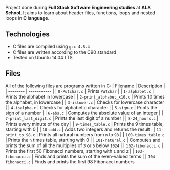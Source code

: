 Project done during **Full Stack Software Engineering studies** at **ALX School**. It aims to learn about
header files, functions, loops and nested loops in **C language**.
## Technologies
* C files are compiled using `gcc 4.8.4`
* C files are written according to the C90 standard
* Tested on Ubuntu 14.04 LTS
## Files
All of the following files are programs written in C:
| Filename | Description |
| -------- | ----------- |
| `0-Putchar.c` | Prints `Putchar` |
| `1-alphabet.c` | Prints the alphabet in lowercase |
| `2-print_alphabet_x10.c` | Prints 10 times the alphabet, in lowercase |
| `3-islower.c` | Checks for lowercase character |
| `4-isalpha.c` | Checks for alphabetic character |
| `5-sign.c` | Prints the sign of a number |
| `6-abs.c` | Computes the absolute value of an integer |
| `7-print_last_digit.c` | Prints the last digit of a number |
| `8-24_hours.c` | Prints every minute of the day |
| `9-times_table.c` | Prints the 9 times table, starting with 0 |
| `10-add.c` | Adds two integers and returns the result |
| `11-print_to_98.c` | Prints all natural numbers from `n` to `98` |
| `100-times_table.c` | Prints the `n` times table, starting with 0 |
| `101-natural.c` | Computes and prints the sum of all the multiplies of `3` or `5` below `1024` |
| `102-fibonacci.c` | Prints the first 50 Fibonacci numbers, starting with `1` and `2` |
| `103-fibonacci.c` | Finds and prints the sum of the even-valued terms |
| `104-fibonacci.c` | Finds and prints the first 98 Fibonacci numbers
